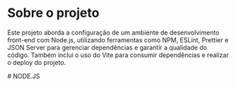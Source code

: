 <h1>Sobre o projeto </h1>

<p>Este projeto aborda a configuração de um ambiente de desenvolvimento front-end com Node.js, utilizando ferramentas como NPM, ESLint, Prettier e JSON Server para gerenciar dependências e garantir a qualidade do código. Também inclui o uso do Vite para consumir dependências e realizar o deploy do projeto.</p>
#   N O D E . J S  
 